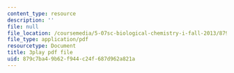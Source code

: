 ```yaml
---
content_type: resource
description: ''
file: null
file_location: /coursemedia/5-07sc-biological-chemistry-i-fall-2013/879c7ba49b62f944c24f687d962a821a_sBYrp3zssWE.pdf
file_type: application/pdf
resourcetype: Document
title: 3play pdf file
uid: 879c7ba4-9b62-f944-c24f-687d962a821a
---
```

